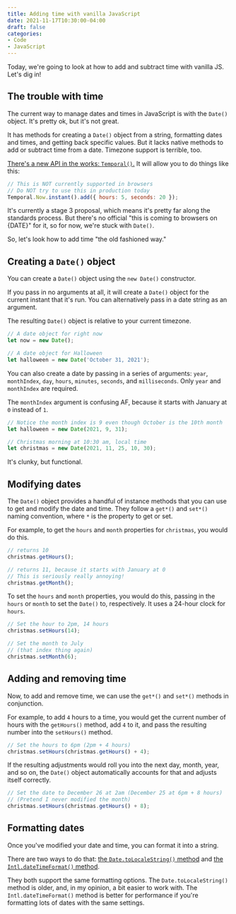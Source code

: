 ```yaml
---
title: Adding time with vanilla JavaScript
date: 2021-11-17T10:30:00-04:00
draft: false
categories:
- Code
- JavaScript
---
```


Today, we're going to look at how to add and subtract time with vanilla JS. Let's dig in!

## The trouble with time

The current way to manage dates and times in JavaScript is with the `Date()` object. It's pretty ok, but it's not great.

It has methods for creating a `Date()` object from a string, formatting dates and times, and getting back specific values. But it lacks native methods to add or subtract time from a date. Timezone support is terrible, too.

[There's a new API in the works: `Temporal()`.](https://tc39.es/proposal-temporal/docs/) It will allow you to do things like this:

```js
// This is NOT currently supported in browsers
// Do NOT try to use this in production today
Temporal.Now.instant().add({ hours: 5, seconds: 20 });
```

It's currently a stage 3 proposal, which means it's pretty far along the standards process. But there's no official "this is coming to browsers on {DATE}" for it, so for now, we're stuck with `Date()`.

So, let's look how to add time "the old fashioned way."

## Creating a `Date()` object

You can create a `Date()` object using the `new Date()` constructor.

If you pass in no arguments at all, it will create a `Date()` object for the current instant that it's run. You can alternatively pass in a date string as an argument.

The resulting `Date()` object is relative to your current timezone.

```js
// A date object for right now
let now = new Date();

// A date object for Halloween
let halloween = new Date('October 31, 2021');
```

You can also create a date by passing in a series of arguments: `year`, `monthIndex`, `day`, `hours`, `minutes`, `seconds`, and `milliseconds`. Only `year` and `monthIndex` are required.

The `monthIndex` argument is confusing AF, because it starts with January at `0` instead of `1`.

```js
// Notice the month index is 9 even though October is the 10th month
let halloween = new Date(2021, 9, 31);

// Christmas morning at 10:30 am, local time
let christmas = new Date(2021, 11, 25, 10, 30);
```

It's clunky, but functional.

## Modifying dates

The `Date()` object provides a handful of instance methods that you can use to get and modify the date and time. They follow a `get*()` and `set*()` naming convention, where `*` is the property to get or set.

For example, to get the `hours` and `month` properties for `christmas`, you would do this.

```js
// returns 10
christmas.getHours();

// returns 11, because it starts with January at 0
// This is seriously really annoying!
christmas.getMonth();
```

To set the `hours` and `month` properties, you would do this, passing in the `hours` or `month` to set the `Date()` to, respectively. It uses a 24-hour clock for `hours`.

```js
// Set the hour to 2pm, 14 hours
christmas.setHours(14);

// Set the month to July
// (that index thing again)
christmas.setMonth(6);
```

## Adding and removing time

Now, to add and remove time, we can use the `get*()` and `set*()` methods in conjunction.

For example, to add `4` hours to a time, you would get the current number of hours with the `getHours()` method, add `4` to it, and pass the resulting number into the `setHours()` method.

```js
// Set the hours to 6pm (2pm + 4 hours)
christmas.setHours(christmas.getHours() + 4);
```

If the resulting adjustments would roll you into the next day, month, year, and so on, the `Date()` object automatically accounts for that and adjusts itself correctly.

```js
// Set the date to December 26 at 2am (December 25 at 6pm + 8 hours)
// (Pretend I never modified the month)
christmas.setHours(christmas.getHours() + 8);
```

## Formatting dates

Once you've modified your date and time, you can format it into a string.

There are two ways to do that: [the `Date.toLocaleString()` method](/formatting-dates-and-times-with-vanilla-js/) and [the `Intl.dateTimeFormat()` method](/converting-and-formatting-dates-and-times-with-the-vanilla-js-intl.datetimeformat-constructor/).

They both support the same formatting options. The `Date.toLocaleString()` method is older, and, in my opinion, a bit easier to work with. The `Intl.dateTimeFormat()` method is better for performance if you're formatting lots of dates with the same settings.